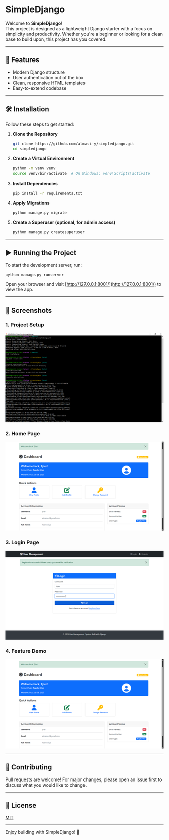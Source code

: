 # SimpleDjango

Welcome to **SimpleDjango**!  
This project is designed as a lightweight Django starter with a focus on simplicity and productivity. Whether you're a beginner or looking for a clean base to build upon, this project has you covered.

---

## 🚀 Features

- Modern Django structure
- User authentication out of the box
- Clean, responsive HTML templates
- Easy-to-extend codebase

---

## 🛠️ Installation

Follow these steps to get started:

1. **Clone the Repository**
    ```bash
    git clone https://github.com/almasi-y/simpledjango.git
    cd simpledjango
    ```

2. **Create a Virtual Environment**
    ```bash
    python -m venv venv
    source venv/bin/activate  # On Windows: venv\Scripts\activate
    ```

3. **Install Dependencies**
    ```bash
    pip install -r requirements.txt
    ```

4. **Apply Migrations**
    ```bash
    python manage.py migrate
    ```

5. **Create a Superuser (optional, for admin access)**
    ```bash
    python manage.py createsuperuser
    ```

---

## ▶️ Running the Project

To start the development server, run:
```bash
python manage.py runserver
```
Open your browser and visit [http://127.0.0.1:8001/](http://127.0.0.1:8001/) to view the app.

---

## 📸 Screenshots

### 1. Project Setup

![Project Setup](screenshots/setup.png)

### 2. Home Page

![Home Page](screenshots/home.png)

### 3. Login Page

![Login Page](screenshots/login.png)

### 4. Feature Demo

![Feature Demo](screenshots/feature.png)


---

## 🤝 Contributing

Pull requests are welcome! For major changes, please open an issue first to discuss what you would like to change.

---

## 📄 License

[MIT](LICENSE)

---

Enjoy building with SimpleDjango! 🎉
